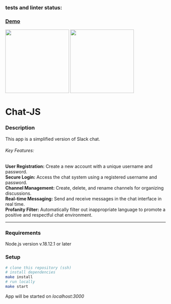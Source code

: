 ### tests and linter status:

### [Demo](https://chat-js-production.up.railway.app/)

<img height="200px" src="https://cdn2.hexlet.io/derivations/image/original/eyJpZCI6ImVhZmZhMmE3YjVjMDUwMGIwZWFjMWJhZDMzZmU4Y2M4LnBuZyIsInN0b3JhZ2UiOiJjYWNoZSJ9?signature=64cf2457b4236edb00bc7357051c6bfc466f26aaf9b3197831f004b769e07726">

<img height="200px" src="https://cdn2.hexlet.io/derivations/image/original/eyJpZCI6ImRlNDAxOGEyMGI4MjgxMzAyNThiY2MwOGUxNzIyOGRiLnBuZyIsInN0b3JhZ2UiOiJjYWNoZSJ9?signature=39baf6f294e34ea2a6f8b5248f6a2c73f3a4aca93d1b552c25bd7c3f875c5079">

# Chat-JS

### Description

This app is a simplified version of Slack chat.

###### Key Features:

**User Registration:** Create a new account with a unique username and password.<br>
**Secure Login:** Access the chat system using a registered username and password.<br>
**Channel Management:** Create, delete, and rename channels for organizing discussions.<br>
**Real-time Messaging:** Send and receive messages in the chat interface in real time.<br>
**Profanity Filter:** Automatically filter out inappropriate language to promote a positive and respectful chat environment.<br>

---

### Requirements

Node.js version v.18.12.1 or later

### Setup

```bash
# clone this repository (ssh)
# install dependencies
make install
# run locally
make start
```

App will be started on _localhost:3000_

